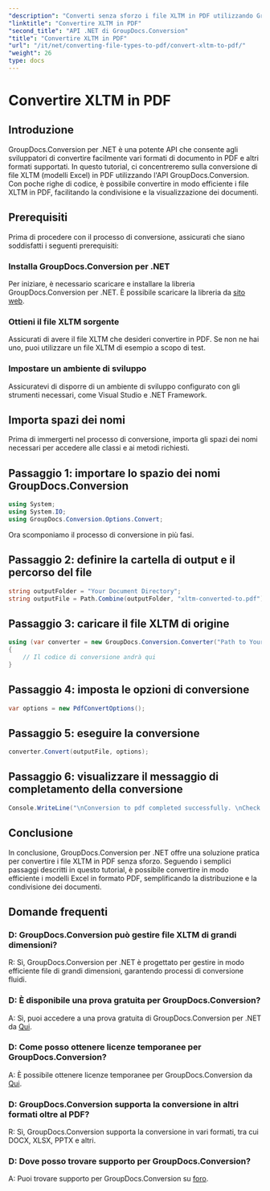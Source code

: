 ```yaml
---
"description": "Converti senza sforzo i file XLTM in PDF utilizzando GroupDocs.Conversion per .NET. Semplifica il processo di conversione dei documenti."
"linktitle": "Convertire XLTM in PDF"
"second_title": "API .NET di GroupDocs.Conversion"
"title": "Convertire XLTM in PDF"
"url": "/it/net/converting-file-types-to-pdf/convert-xltm-to-pdf/"
"weight": 26
type: docs
---
```

# Convertire XLTM in PDF

## Introduzione
GroupDocs.Conversion per .NET è una potente API che consente agli sviluppatori di convertire facilmente vari formati di documento in PDF e altri formati supportati. In questo tutorial, ci concentreremo sulla conversione di file XLTM (modelli Excel) in PDF utilizzando l'API GroupDocs.Conversion. Con poche righe di codice, è possibile convertire in modo efficiente i file XLTM in PDF, facilitando la condivisione e la visualizzazione dei documenti.
## Prerequisiti
Prima di procedere con il processo di conversione, assicurati che siano soddisfatti i seguenti prerequisiti:
### Installa GroupDocs.Conversion per .NET
Per iniziare, è necessario scaricare e installare la libreria GroupDocs.Conversion per .NET. È possibile scaricare la libreria da [sito web](https://releases.groupdocs.com/conversion/net/).
### Ottieni il file XLTM sorgente
Assicurati di avere il file XLTM che desideri convertire in PDF. Se non ne hai uno, puoi utilizzare un file XLTM di esempio a scopo di test.
### Impostare un ambiente di sviluppo
Assicuratevi di disporre di un ambiente di sviluppo configurato con gli strumenti necessari, come Visual Studio e .NET Framework.

## Importa spazi dei nomi
Prima di immergerti nel processo di conversione, importa gli spazi dei nomi necessari per accedere alle classi e ai metodi richiesti.
## Passaggio 1: importare lo spazio dei nomi GroupDocs.Conversion
```csharp
using System;
using System.IO;
using GroupDocs.Conversion.Options.Convert;
```

Ora scomponiamo il processo di conversione in più fasi.
## Passaggio 2: definire la cartella di output e il percorso del file
```csharp
string outputFolder = "Your Document Directory";
string outputFile = Path.Combine(outputFolder, "xltm-converted-to.pdf");
```
## Passaggio 3: caricare il file XLTM di origine
```csharp
using (var converter = new GroupDocs.Conversion.Converter("Path to Your XLTM File"))
{
    // Il codice di conversione andrà qui
}
```
## Passaggio 4: imposta le opzioni di conversione
```csharp
var options = new PdfConvertOptions();
```
## Passaggio 5: eseguire la conversione
```csharp
converter.Convert(outputFile, options);
```
## Passaggio 6: visualizzare il messaggio di completamento della conversione
```csharp
Console.WriteLine("\nConversion to pdf completed successfully. \nCheck output in {0}", outputFolder);
```

## Conclusione
In conclusione, GroupDocs.Conversion per .NET offre una soluzione pratica per convertire i file XLTM in PDF senza sforzo. Seguendo i semplici passaggi descritti in questo tutorial, è possibile convertire in modo efficiente i modelli Excel in formato PDF, semplificando la distribuzione e la condivisione dei documenti.
## Domande frequenti
### D: GroupDocs.Conversion può gestire file XLTM di grandi dimensioni?
R: Sì, GroupDocs.Conversion per .NET è progettato per gestire in modo efficiente file di grandi dimensioni, garantendo processi di conversione fluidi.
### D: È disponibile una prova gratuita per GroupDocs.Conversion?
A: Sì, puoi accedere a una prova gratuita di GroupDocs.Conversion per .NET da [Qui](https://releases.groupdocs.com/).
### D: Come posso ottenere licenze temporanee per GroupDocs.Conversion?
A: È possibile ottenere licenze temporanee per GroupDocs.Conversion da [Qui](https://purchase.groupdocs.com/temporary-license/).
### D: GroupDocs.Conversion supporta la conversione in altri formati oltre al PDF?
R: Sì, GroupDocs.Conversion supporta la conversione in vari formati, tra cui DOCX, XLSX, PPTX e altri.
### D: Dove posso trovare supporto per GroupDocs.Conversion?
A: Puoi trovare supporto per GroupDocs.Conversion su [foro](https://forum.groupdocs.com/c/conversion/11).